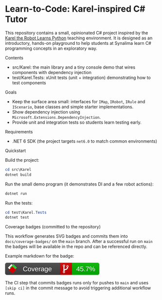 # Learn-to-Code: Karel-inspired C# Tutor

This repository contains a small, opinionated C# project inspired by the [Karel the Robot Learns Python](https://compedu.stanford.edu/karel-reader/docs/python/en/intro.html) teaching environment. It is designed as an introductory, hands-on playground to help students at Synalima learn C# programming concepts in an exploratory way.

Contents

- src/Karel: the main library and a tiny console demo that wires components with dependency injection
- test/Karel.Tests: xUnit tests (unit + integration) demonstrating how to test components

Goals

- Keep the surface area small: interfaces for `IMap`, `IRobot`, `IRule` and `IScenario`, base classes and simple starter implementations.
- Show dependency injection using `Microsoft.Extensions.DependencyInjection`.
- Provide unit and integration tests so students learn testing early.

Requirements

- .NET 6 SDK (the project targets `net6.0` to match common environments)

Quickstart

Build the project:

```powershell
cd src\Karel
dotnet build
```

Run the small demo program (it demonstrates DI and a few robot actions):

```powershell
dotnet run
```

Run the tests:

```powershell
cd test\Karel.Tests
dotnet test
```

Coverage badges (committed to the repository)

This workflow generates SVG badges and commits them into `docs/coverage-badges/` on the `main` branch. After a successful run on `main` the badges will be available in the repo and can be referenced directly.

Example markdown for the badge:

[![Branch coverage](https://raw.githubusercontent.com/Synalima/learn-to-code/main/docs/coverage-badges/badge_branchcoverage.svg)](https://raw.githubusercontent.com/Synalima/learn-to-code/main/docs/coverage-badges/badge_branchcoverage.svg)

The CI step that commits badges runs only for pushes to `main` and uses `[skip ci]` in the commit message to avoid triggering additional workflow runs.
